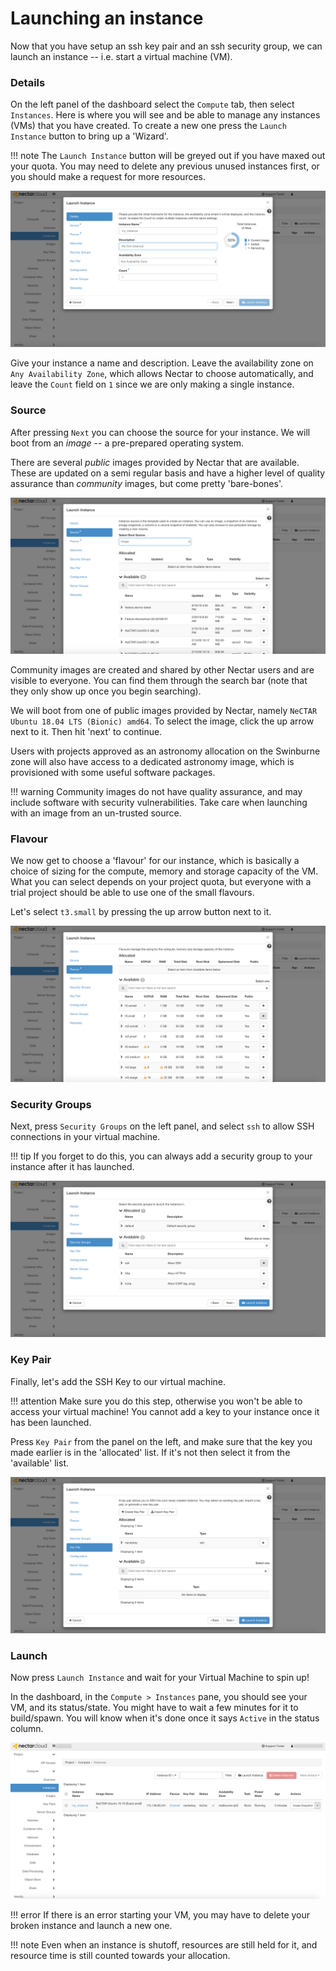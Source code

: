 # Launching an instance
Now that you have setup an ssh key pair and an ssh security group, we can launch an instance -- i.e. start a virtual machine (VM).

### Details
On the left panel of the dashboard select the `Compute` tab, then select `Instances`. Here is where you will see and be able to manage any instances (VMs) that you have created. To create a new one press the `Launch Instance` button to bring up a 'Wizard'.

!!! note
    The `Launch Instance` button will be greyed out if you have maxed out your quota. You may need to delete any previous unused instances first, or you should make a request for more resources.

![](images/launch_instance_details.png)

Give your instance a name and description. Leave the availability zone on `Any Availability Zone`, which allows Nectar to choose automatically, and leave the `Count` field on `1` since we are only making a single instance.

### Source
After pressing `Next` you can choose the source for your instance. We will boot from an *image* -- a pre-prepared operating system.

There are several *public* images provided by Nectar that are available. These are updated on a semi regular basis and have a higher level of quality assurance than *community* images, but come pretty 'bare-bones'.

![](images/launch_instance_source.png)

Community images are created and shared by other Nectar users and are visible to everyone. You can find them through the search bar (note that they only show up once you begin searching).

We will boot from one of public images provided by Nectar, namely `NeCTAR Ubuntu 18.04 LTS (Bionic) amd64`.
To select the image, click the up arrow next to it. Then hit 'next' to continue.

Users with projects approved as an astronomy allocation on the Swinburne zone will also have access to a dedicated astronomy image, which is provisioned with some useful software packages.

!!! warning
    Community images do not have quality assurance, and may include software with security vulnerabilities. Take care when launching with an image from an un-trusted source.

### Flavour
We now get to choose a 'flavour' for our instance, which is basically a choice of sizing for the compute, memory and storage capacity of the VM. What you can select depends on your project quota, but everyone with a trial project should be able to use one of the small flavours.

Let's select `t3.small` by pressing the up arrow button next to it.

![](images/launch_instance_flavour.png)


### Security Groups
Next, press `Security Groups` on the left panel, and select `ssh` to allow SSH connections in your virtual machine.

!!! tip
    If you forget to do this, you can always add a security group to your instance after it has launched.

![](images/launch_instance_security_groups.png)


### Key Pair
Finally, let's add the SSH Key to our virtual machine.

!!! attention
    Make sure you do this step, otherwise you won't be able to access your virtual machine! You cannot add a key to your instance once it has been launched.

Press `Key Pair` from the panel on the left, and make sure that the key you made earlier is in the 'allocated' list. If it's not then select it from the 'available' list.

![](images/launch_instance_key_pair.png)

### Launch
Now press `Launch Instance` and wait for your Virtual Machine to spin up!

In the dashboard, in the `Compute > Instances` pane, you should see your VM, and its status/state. You might have to wait a few minutes for it to build/spawn. You will know when it's done once it says `Active` in the status column.


![](images/my_instance.png)

!!! error
    If there is an error starting your VM, you may have to delete your broken instance and launch a new one.

!!! note
    Even when an instance is shutoff, resources are still held for it, and resource time is still counted towards your allocation.
